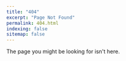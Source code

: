 ```yaml
---
title: "404"
excerpt: "Page Not Found"
permalink: 404.html
indexing: false
sitemap: false
---
```


The page you might be looking for isn't here.
